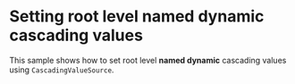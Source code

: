 # Setting root level **named** dynamic cascading values

This sample shows how to set root level **named dynamic** cascading values using `CascadingValueSource`.
